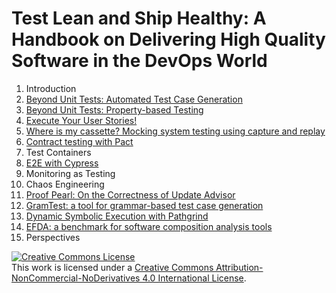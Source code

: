 # Test Lean and Ship Healthy: A Handbook on Delivering High Quality Software in the DevOps World

1. Introduction
2. [Beyond Unit Tests: Automated Test Case Generation](chapters/01-automated-test-case-generation.md)
3. [Beyond Unit Tests: Property-based Testing](chapters/02-property-based-testing.md)
4. [Execute Your User Stories!](chapters/04-functional.md)
5. [Where is my cassette? Mocking system testing using capture and replay](chapters/03-where-is-my-casette.md)
6. [Contract testing with Pact](chapters/05-contract.md)
7. Test Containers
8. [E2E with Cypress](chapters/10-cypress.md)
9. Monitoring as Testing
10. Chaos Engineering
11. [Proof Pearl: On the Correctness of Update Advisor](chapters/07-update-advisor.md)
12. [GramTest: a tool for grammar-based test case generation](chapters/grammar.md)
13. [Dynamic Symbolic Execution with Pathgrind](chapters/08-symbolic.md)
14. [EFDA: a benchmark for software composition analysis tools](chapters/09-efda.md)
15. Perspectives

<a rel="license" href="http://creativecommons.org/licenses/by-nc-nd/4.0/"><img alt="Creative Commons License" style="border-width:0" src="https://i.creativecommons.org/l/by-nc-nd/4.0/88x31.png" /></a><br />This work is licensed under a <a rel="license" href="http://creativecommons.org/licenses/by-nc-nd/4.0/">Creative Commons Attribution-NonCommercial-NoDerivatives 4.0 International License</a>.
